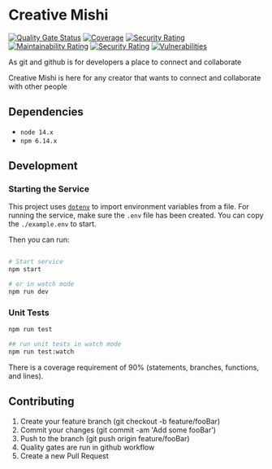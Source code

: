 # Creative Mishi
[![Quality Gate Status](https://sonarcloud.io/api/project_badges/measure?project=chghealthcare_chg-node-template-tool&metric=alert_status&token=fe47929da889ba3cc810cc1680b6dc963ba00da9)](https://sonarcloud.io/dashboard?id=chghealthcare_chg-node-template-tool)
[![Coverage](https://sonarcloud.io/api/project_badges/measure?project=chghealthcare_chg-node-template-tool&metric=coverage&token=fe47929da889ba3cc810cc1680b6dc963ba00da9)](https://sonarcloud.io/dashboard?id=chghealthcare_chg-node-template-tool)
[![Security Rating](https://sonarcloud.io/api/project_badges/measure?project=chghealthcare_chg-node-template-tool&metric=security_rating&token=fe47929da889ba3cc810cc1680b6dc963ba00da9)](https://sonarcloud.io/dashboard?id=chghealthcare_chg-node-template-tool)
[![Maintainability Rating](https://sonarcloud.io/api/project_badges/measure?project=chghealthcare_chg-node-template-tool&metric=sqale_rating&token=fe47929da889ba3cc810cc1680b6dc963ba00da9)](https://sonarcloud.io/dashboard?id=chghealthcare_chg-node-template-tool)
[![Security Rating](https://sonarcloud.io/api/project_badges/measure?project=chghealthcare_chg-node-template-tool&metric=security_rating&token=fe47929da889ba3cc810cc1680b6dc963ba00da9)](https://sonarcloud.io/dashboard?id=chghealthcare_chg-node-template-tool)
[![Vulnerabilities](https://sonarcloud.io/api/project_badges/measure?project=chghealthcare_chg-node-template-tool&metric=vulnerabilities&token=fe47929da889ba3cc810cc1680b6dc963ba00da9)](https://sonarcloud.io/dashboard?id=chghealthcare_chg-node-template-tool)

As git and github is for developers a place to connect and collaborate

Creative Mishi is here for any creator that wants to connect and collaborate with other people

## Dependencies

- `node 14.x`
- `npm 6.14.x`

## Development

### Starting the Service

This project uses [`dotenv`](https://www.npmjs.com/package/dotenv) to import environment variables from a file. For running the service, make sure the `.env` file has been created. You can copy the `./example.env` to start.

Then you can run:

```sh

# Start service
npm start

# or in watch mode
npm run dev

```

### Unit Tests

```sh
npm run test

## run unit tests in watch mode
npm run test:watch
```

There is a coverage requirement of 90% (statements, branches, functions, and lines).

## Contributing

1. Create your feature branch (git checkout -b feature/fooBar)
2. Commit your changes (git commit -am 'Add some fooBar')
3. Push to the branch (git push origin feature/fooBar)
4. Quality gates are run in github workflow
5. Create a new Pull Request
